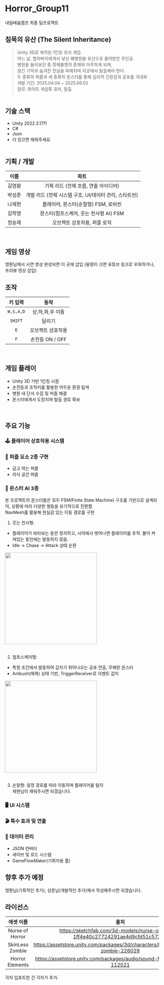 # Horror_Group11
내일배움캠프 최종 팀프로젝트

## 침묵의 유산 (The Silent Inheritance)
> Unity 3D로 제작된 1인칭 호러 게임.<br>
> 어느 날, 할아버지에게서 낯선 폐병원을 유산으로 물려받은 주인공.<br>
> 병원을 둘러보던 중 정체불명의 존재와 마주하게 되며,<br>
> 끊긴 기억과 숨겨진 진실을 파헤치며 이곳에서 탈출해야 한다.<br>
> 두 종류의 퍼즐과 세 종류의 몬스터를 통해 심리적 긴장감과 공포를 극대화<br>
> 개발 기간: 2025.04.04 ~ 2025.06.02<br>
> 장르: 화이트 게임류 호러, 탈출<br><br>

## 기술 스택
- Unity 2022.3.17f1
- C#
- Json
- 더 있으면 채워주세요<br><br>

## 기획 / 개발
| 이름      | 파트               |
|:---------:|:------------------:|
| 김영환     | 기획 리드 (전체 흐름, 연출 아이디어) |
| 박성준     | 개발 리드 (전체 시스템 구조, UI/데이터 관리, 스타트씬) |
| 나재현     | 플레이어, 몬스터(순찰형) FSM, 로비씬 |
| 김학영     | 몬스터(점프스케어, 웃는 천사형 AI) FSM |
| 정승제     | 오브젝트 상호작용, 퍼즐 로직 |
</details><br>

## 게임 영상
영환님께서 시연 영상 완성되면 이 곳에 삽입
(용량이 크면 유튜브 링크로 우회하거나, 프리뷰 영상 삽입)<br>

## 조작
| 키 입력 | 동작    |
|:-----------:|:-------:|
| `W,S,A,D`       |  상,하,좌,우 이동   |
| `SHIFT` |  달리기 |
| `E`       | 오브젝트 상호작용  |
| `F` |  손전등 ON / OFF |
<br>

## 게임 플레이
- Unity 3D 기반 1인칭 시점
- 손전등과 조작키를 활용한 어두운 환경 탐색
- 병원 내 단서 수집 및 퍼즐 해결
- 몬스터에게서 도망치며 탈출 경로 확보
<br>

## 주요 기능
### 🕹️ 플레이어 상호작용 시스템
### 🧩 퍼즐 요소 2종 구현
- 금고 여는 퍼즐
- 의식 공간 퍼즐
### 👹 몬스터 AI 3종
본 프로젝트의 몬스터들은 모두 FSM(Finite State Machine) 구조를 기반으로 설계되어, 상황에 따라 다양한 행동을 유기적으로 전환함<br>
NavMesh를 활용해 현실감 있는 이동 경로를 구현
1) 웃는 천사형:<br>
- 플레이어가 바라보는 동안 정지하고, 시야에서 벗어나면 플레이어를 추적. 불이 켜져있는 동안에는 발동하지 않음.<br>
- Idle → Chase → Attack 상태 순환<br>
<img src="https://github.com/user-attachments/assets/015d04bf-23cb-4d44-ae67-536b0fc1dac7" align="left" width="300"/>

<br clear="both"/><br>

2) 점프스케어형:
- 특정 조건에서 발동하여 갑자기 튀어나오는 공포 연출, 무해한 몬스터<br>
- Ambush(매복) 상태 기반, TriggerReceiver로 이벤트 감지
<img src="https://github.com/user-attachments/assets/42755460-2460-4910-b2e0-d85fc73aae77" align="left" width="300"/>

<br clear="both"/><br>

3) 순찰형: 일정 경로를 따라 이동하며 플레이어를 탐지<br>
   재현님이 채워주시면 되겠습니다.<br>
   
### 🖥️ UI 시스템
### 🎬 특수 효과 및 연출
### 💾 데이터 관리
- JSON 컨버터
- 세이브 및 로드 시스템
- GameFlowMaker(기획자용 툴)

## 향후 추가 예정
영환님(기획적인 추가), 성준님(개발적인 추가)께서 작성해주시면 되겠습니다.<br>

## 라이선스
| 에셋 이름     |출처| 라이선스        |
|:-----------:|:---:|:-------------:|
| Nurse of Horror   |https://sketchfab.com/3d-models/nurse-of-horror-1ff4e40c27724291ae4d9cfd51c57239| CC |
| SkinLess Zombie   |https://assetstore.unity.com/packages/3d/characters/humanoids/skinless-zombie-226029| Standard |
| Horror Elements   |https://assetstore.unity.com/packages/audio/sound-fx/horror-elements-112021| Standard |
각자 임포트한 건 각자가 추가. 
